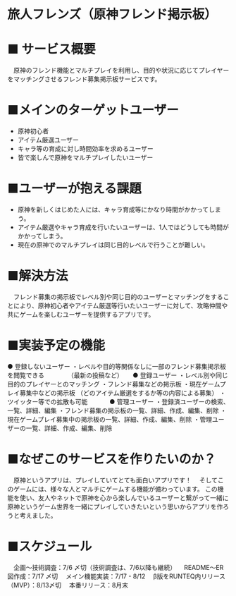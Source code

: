 # 旅人フレンズ（原神フレンド掲示板）

# ■ サービス概要
　原神のフレンド機能とマルチプレイを利用し、目的や状況に応じてプレイヤーをマッチングさせるフレンド募集掲示板サービスです。

# ■メインのターゲットユーザー
- 原神初心者
- アイテム厳選ユーザー
- キャラ等の育成に対し時間効率を求めるユーザー
- 皆で楽しんで原神をマルチプレイしたいユーザー

# ■ユーザーが抱える課題
- 原神を新しくはじめた人には、キャラ育成等にかなり時間がかかってしまう。
- アイテム厳選やキャラ育成を行いたいユーザーは、1人ではどうしても時間がかかってしまう。
- 現在の原神でのマルチプレイは同じ目的レベルで行うことが難しい。

# ■解決方法
　フレンド募集の掲示板でレベル別や同じ目的のユーザーとマッチングをすることにより、原神初心者やアイテム厳選等行いたいユーザーに対して、攻略仲間や共にゲームを楽しむユーザーを提供するアプリです。

# ■実装予定の機能
● 登録しないユーザー
・レベルや目的等関係なしに一部のフレンド募集掲示板を閲覧できる
　　　　（最新の投稿など）
　
● 登録ユーザー
・レベル別や同じ目的のプレイヤーとのマッチング
・フレンド募集などの掲示板
・現在ゲームプレイ募集中などの掲示板
 （どのアイテム厳選をするか等の内容による募集）
・ツイッター等での拡散も可能
　　　
● 管理ユーザー
・登録済ユーザーの検索、一覧、詳細、編集
・フレンド募集の掲示板の一覧、詳細、作成、編集、削除
・現在ゲームプレイ募集中の掲示板の一覧、詳細、作成、編集、削除
・管理ユーザーの一覧、詳細、作成、編集、削除

# ■なぜこのサービスを作りたいのか？
　原神というアプリは、プレイしていてとても面白いアプリです！
　そしてこのゲームには、様々な人とマルチにゲームする機能が備わっています。
この機能を使い、友人やネットで原神を心から楽しんでいるユーザーと繋がって一緒に原神というゲーム世界を一緒にプレイしていきたいという思いからアプリを作ろうと考えました。

# ■スケジュール

　企画〜技術調査：7/6 〆切（技術調査は、7/6以降も継続）
　README〜ER図作成：7/17 〆切
　メイン機能実装：7/17 - 8/12
　β版をRUNTEQ内リリース（MVP）：8/13〆切
　本番リリース：8月末
